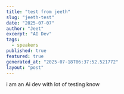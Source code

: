 ```yaml
---
title: "test from jeeth"
slug: "jeeth-test"
date: "2025-07-07"
author: "Jeet"
excerpt: "AI Dev"
tags:
  - speakers
published: true
featured: true
generated_at: "2025-07-18T06:37:52.521772"
layout: "post"
---
```


i am an Ai dev with lot of testing know